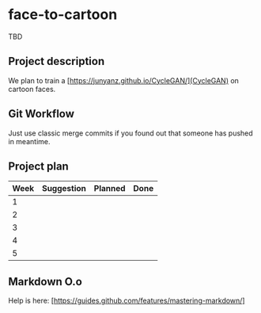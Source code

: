 # face-to-cartoon
TBD

## Project description
We plan to train a [https://junyanz.github.io/CycleGAN/](CycleGAN) on cartoon faces.

## Git Workflow
Just use classic merge commits if you found out that someone has pushed in meantime.

## Project plan
| Week 	| Suggestion 	| Planned 	| Done 	|
|------	|------------	|---------	|------	|
| 1    	|            	|         	|      	|
| 2    	|            	|         	|      	|
| 3    	|            	|         	|      	|
| 4    	|            	|         	|      	|
| 5    	|            	|         	|      	|

## Markdown O.o
Help is here: [https://guides.github.com/features/mastering-markdown/]


